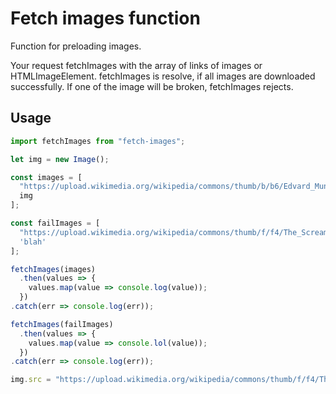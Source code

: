 # Fetch images function

Function for preloading images.

Your request fetchImages with the array of links of images or HTMLImageElement.
fetchImages is resolve, if all images are downloaded successfully.
If one of the image will be broken, fetchImages rejects.

## Usage

```javascript
import fetchImages from "fetch-images";

let img = new Image();

const images = [
  "https://upload.wikimedia.org/wikipedia/commons/thumb/b/b6/Edvard_Munch_-_The_dance_of_life_%281899-1900%29.jpg/1920px-Edvard_Munch_-_The_dance_of_life_%281899-1900%29.jpg",
  img
];

const failImages = [
  "https://upload.wikimedia.org/wikipedia/commons/thumb/f/f4/The_Scream.jpg/800px-The_Scream.jpg",
  'blah'
];

fetchImages(images)
  .then(values => {
    values.map(value => console.log(value));
  })
.catch(err => console.log(err));

fetchImages(failImages)
  .then(values => {
    values.map(value => console.lol(value));
  })
.catch(err => console.log(err));

img.src = "https://upload.wikimedia.org/wikipedia/commons/thumb/f/f4/The_Scream.jpg/800px-The_Scream.jpg";
```